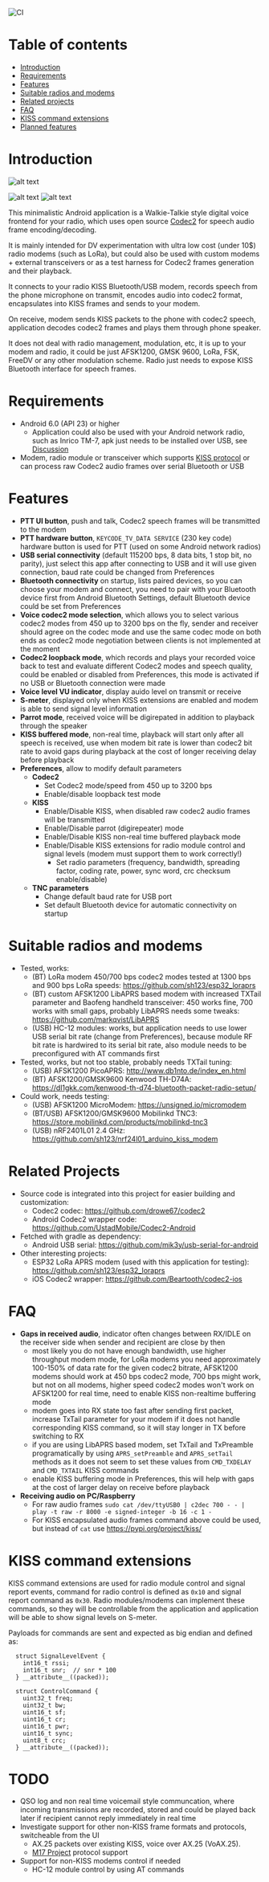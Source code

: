 ![CI](https://github.com/sh123/codec2_talkie/workflows/CI/badge.svg)

# Table of contents
- [Introduction](#introduction)
- [Requirements](#requirements)
- [Features](#features)
- [Suitable radios and modems](#suitable-radios-and-modems)
- [Related projects](#related-projects)
- [FAQ](#faq)
- [KISS command extensions](#kiss-command-extensions)
- [Planned features](#todo)

# Introduction
![alt text](images/diagram.png)

![alt text](images/screenshot.png)
![alt text](images/screenshot_settings.png)

This minimalistic Android application is a Walkie-Talkie style digital voice frontend for your radio, which uses open source [Codec2](https://github.com/drowe67/codec2) for speech audio frame encoding/decoding. 

It is mainly intended for DV experimentation with ultra low cost (under 10$) radio modems (such as LoRa), but could also be used with custom modems + external transceivers or as a test harness for Codec2 frames generation and their playback.

It connects to your radio KISS Bluetooth/USB modem, records speech from the phone microphone on transmit, encodes audio into codec2 format, encapsulates into KISS frames and sends to your modem. 

On receive, modem sends KISS packets to the phone with codec2 speech, application decodes codec2 frames and plays them through phone speaker.

It does not deal with radio management, modulation, etc, it is up to your modem and radio, it could be just AFSK1200, GMSK 9600, LoRa, FSK, FreeDV or any other modulation scheme. Radio just needs to expose KISS Bluetooth interface for speech frames. 

# Requirements
- Android 6.0 (API 23) or higher
  - Application could also be used with your Android network radio, such as Inrico TM-7, apk just needs to be installed over USB, see [Discussion](https://github.com/sh123/codec2_talkie/issues/4)
- Modem, radio module or transceiver which supports [KISS protocol](https://en.wikipedia.org/wiki/KISS_(TNC)) or can process raw Codec2 audio frames over serial Bluetooth or USB

# Features
- **PTT UI button**, push and talk, Codec2 speech frames will be transmitted to the modem
- **PTT hardware button**, `KEYCODE_TV_DATA SERVICE` (230 key code) hardware button is used for PTT (used on some Android network radios)
- **USB serial connectivity** (default 115200 bps, 8 data bits, 1 stop bit, no parity), just select this app after connecting to USB and it will use given connection, baud rate could be changed from Preferences
- **Bluetooth connectivity** on startup, lists paired devices, so you can choose your modem and connect, you need to pair with your Bluetooth device first from Android Bluetooth Settings, default Bluetooth device could be set from Preferences
- **Voice codec2 mode selection**, which allows you to select various codec2 modes from 450 up to 3200 bps on the fly, sender and receiver should agree on the codec mode and use the same codec mode on both ends as codec2 mode negotiation between clients is not implemented at the moment
- **Codec2 loopback mode**, which records and plays your recorded voice back to test and evaluate different Codec2 modes and speech quality, could be enabled or disabled from Preferences, this mode is activated if no USB or Bluetooth connection were made
- **Voice level VU indicator**, display auido level on transmit or receive
- **S-meter**, displayed only when KISS extensions are enabled and modem is able to send signal level information
- **Parrot mode**, received voice will be digirepated in addition to playback through the speaker
- **KISS buffered mode**, non-real time, playback will start only after all speech is received, use when modem bit rate is lower than codec2 bit rate to avoid gaps during playback at the cost of longer receiving delay before playback
- **Preferences**, allow to modify default parameters
  - **Codec2**
    - Set Codec2 mode/speed from 450 up to 3200 bps
    - Enable/disable loopback test mode
  - **KISS**
     - Enable/Disable KISS, when disabled raw codec2 audio frames will be transmitted
     - Enable/Disable parrot (digirepeater) mode
     - Enable/Disable KISS non-real time buffered playback mode
     - Enable/Disable KISS extensions for radio module control and signal levels (modem must support them to work correctly!)
       - Set radio parameters (frequency, bandwidth, spreading factor, coding rate, power, sync word, crc checksum enable/disable)
  - **TNC parameters**
    - Change default baud rate for USB port
    - Set default Bluetooth device for automatic connectivity on startup

# Suitable radios and modems
- Tested, works:
  - (BT) LoRa modem 450/700 bps codec2 modes tested at 1300 bps and 900 bps LoRa speeds: https://github.com/sh123/esp32_loraprs
  - (BT) custom AFSK1200 LibAPRS based modem with increased TXTail parameter and Baofeng handheld transceiver: 450 works fine, 700 works with small gaps, probably LibAPRS needs some tweaks: https://github.com/markqvist/LibAPRS
  - (USB) HC-12 modules: works, but application needs to use lower USB serial bit rate (change from Preferences), because module RF bit rate is hardwired to its serial bit rate, also module needs to be preconfigured with AT commands first
- Tested, works, but not too stable, probably needs TXTail tuning:
  - (USB) AFSK1200 PicoAPRS: http://www.db1nto.de/index_en.html
  - (BT) AFSK1200/GMSK9600 Kenwood TH-D74A: https://dl1gkk.com/kenwood-th-d74-bluetooth-packet-radio-setup/
- Could work, needs testing:
  - (USB) AFSK1200 MicroModem: https://unsigned.io/micromodem
  - (BT/USB) AFSK1200/GMSK9600 Mobilinkd TNC3: https://store.mobilinkd.com/products/mobilinkd-tnc3
  - (USB) nRF2401L01 2.4 GHz: https://github.com/sh123/nrf24l01_arduino_kiss_modem

# Related Projects
- Source code is integrated into this project for easier building and customization:
  - Codec2 codec: https://github.com/drowe67/codec2
  - Android Codec2 wrapper code: https://github.com/UstadMobile/Codec2-Android
- Fetched with gradle as dependency:
  - Android USB serial: https://github.com/mik3y/usb-serial-for-android
- Other interesting projects:
  - ESP32 LoRa APRS modem (used with this application for testing): https://github.com/sh123/esp32_loraprs
  - iOS Codec2 wrapper: https://github.com/Beartooth/codec2-ios

# FAQ
- **Gaps in received audio**, indicator often changes between RX/IDLE on the receiver side when sender and recipient are close by then
  - most likely you do not have enough bandwidth, use higher throughput modem mode, for LoRa modems you need approximately 100-150% of data rate for the given codec2 bitrate, AFSK1200 modems should work at 450 bps codec2 mode, 700 bps might work, but not on all modems, higher speed codec2 modes won't work on AFSK1200 for real time, need to enable KISS non-realtime buffering mode
  - modem goes into RX state too fast after sending first packet, increase TxTail parameter for your modem if it does not handle corresponding KISS command, so it will stay longer in TX before switching to RX
  - if you are using LibAPRS based modem, set TxTail and TxPreamble programatically by using `APRS_setPreamble` and `APRS_setTail` methods as it does not seem to set these values from `CMD_TXDELAY` and `CMD_TXTAIL` KISS commands
  - enable KISS buffering mode in Preferences, this will help with gaps at the cost of larger delay on receive before playback
- **Receiving audio on PC/Raspberry**
  - For raw audio frames `sudo cat /dev/ttyUSB0 | c2dec 700 - - | play -t raw -r 8000 -e signed-integer -b 16 -c 1 -`
  - For KISS encapsulated audio frames command above could be used, but instead of `cat` use https://pypi.org/project/kiss/

# KISS command extensions
KISS command extensions are used for radio module control and signal report events, command for radio control is defined as `0x10` and signal report command as `0x30`. Radio modules/modems can implement these commands, so they will be controllable from the application and application will be able to show signal levels on S-meter.

Payloads for commands are sent and expected as big endian and defined as:
```
  struct SignalLevelEvent {
    int16_t rssi;
    int16_t snr;  // snr * 100
  } __attribute__((packed));
  
  struct ControlCommand {
    uint32_t freq;
    uint32_t bw;
    uint16_t sf;
    uint16_t cr;
    uint16_t pwr;
    uint16_t sync;
    uint8_t crc;
  } __attribute__((packed));
```

# TODO
- QSO log and non real time voicemail style communcation, where incoming transmissions are recorded, stored and could be played back later if recipient cannot reply immediately in real time
- Investigate support for other non-KISS frame formats and protocols, switcheable from the UI
  - AX.25 packets over existing KISS, voice over AX.25 (VoAX.25).
  - [M17 Project](https://m17project.org) protocol support
- Support for non-KISS modems control if needed
  - HC-12 module control by using AT commands
